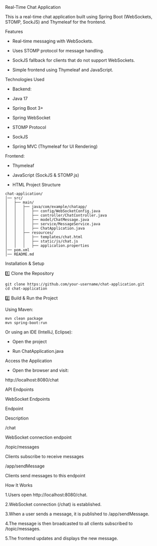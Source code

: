 Real-Time Chat Application

This is a real-time chat application built using Spring Boot (WebSockets, STOMP, SockJS) and Thymeleaf for the frontend.

Features

- Real-time messaging with WebSockets.

- Uses STOMP protocol for message handling.

- SockJS fallback for clients that do not support WebSockets.

- Simple frontend using Thymeleaf and JavaScript.

Technologies Used

- Backend:

- Java 17

- Spring Boot 3+

- Spring WebSocket

- STOMP Protocol

- SockJS

- Spring MVC (Thymeleaf for UI Rendering)

Frontend:

- Thymeleaf

- JavaScript (SockJS & STOMP.js)

- HTML
Project Structure
```
chat-application/
│── src/
│   ├── main/
│   │   ├── java/com/example/chatapp/
│   │   │   ├── config/WebSocketConfig.java
│   │   │   ├── controller/ChatController.java
│   │   │   ├── model/ChatMessage.java
│   │   │   ├── service/MessageService.java
│   │   │   ├── ChatApplication.java
│   │   ├── resources/
│   │   │   ├── templates/chat.html
│   │   │   ├── static/js/chat.js
│   │   │   ├── application.properties
│── pom.xml
│── README.md
```
Installation & Setup

1️⃣ Clone the Repository
```
git clone https://github.com/your-username/chat-application.git
cd chat-application
```
2️⃣ Build & Run the Project

Using Maven:
```
mvn clean package
mvn spring-boot:run
```
Or using an IDE (IntelliJ, Eclipse):

- Open the project

- Run ChatApplication.java

Access the Application

- Open the browser and visit:

http://localhost:8080/chat

API Endpoints

WebSocket Endpoints

Endpoint

Description

/chat

WebSocket connection endpoint

/topic/messages

Clients subscribe to receive messages

/app/sendMessage

Clients send messages to this endpoint

How It Works

1.Users open http://localhost:8080/chat.

2.WebSocket connection (/chat) is established.

3.When a user sends a message, it is published to /app/sendMessage.

4.The message is then broadcasted to all clients subscribed to /topic/messages.

5.The frontend updates and displays the new message.


